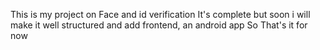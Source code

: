 This is my project on Face and id verification 
It's complete but soon i will make it well structured and add frontend, an android app
So That's it for now 
